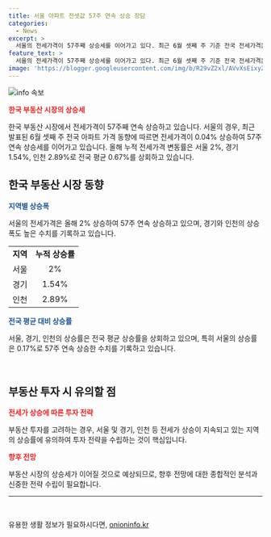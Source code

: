 ```yaml
---
title: 서울 아파트 전셋값 57주 연속 상승 장담
categories:
  - News
excerpt: >
  서울의 전세가격이 57주째 상승세를 이어가고 있다. 최근 6월 셋째 주 기준 전국 전세가격은 0.04% 상승해 전국 평균 0.67%를 상회했다. 서울은 0.17% 상승하여 57주 연속 상승했다.
feature_text: >
  서울의 전세가격이 57주째 상승세를 이어가고 있다. 최근 6월 셋째 주 기준 전국 전세가격은 0.04% 상승해 전국 평균 0.67%를 상회했다. 서울은 0.17% 상승하여 57주 연속 상승했다.
image: 'https://blogger.googleusercontent.com/img/b/R29vZ2xl/AVvXsEixyZcFfHzMRdzZMjFBmAUKJYCLCGyLL1o632UiGVXcaFdKo_bkvkuCioo0uUKlGfBVcT3P84aROyZIXSBEx3Aw5nCQ3pTgDom1WDC4m8eifvWiAmWEEVb4x6G_l8C0QH225ldMjyaFvpxGEBGNO37VmDTDMHGhJPq73UglMfDca1-0aw/s1600/blogspot.png'
---
```


<p><img src="https://blogger.googleusercontent.com/img/b/R29vZ2xl/AVvXsEixyZcFfHzMRdzZMjFBmAUKJYCLCGyLL1o632UiGVXcaFdKo_bkvkuCioo0uUKlGfBVcT3P84aROyZIXSBEx3Aw5nCQ3pTgDom1WDC4m8eifvWiAmWEEVb4x6G_l8C0QH225ldMjyaFvpxGEBGNO37VmDTDMHGhJPq73UglMfDca1-0aw/s1600/blogspot.png" alt="info 속보" /></p>

<p><b><span style="color: #ee2323;">한국 부동산 시장의 상승세</span></b></p>

<p data-ke-size="size16">한국 부동산 시장에서 전세가격이 57주째 연속 상승하고 있습니다. 서울의 경우, 최근 발표된 6월 셋째 주 전국 아파트 가격 동향에 따르면 전세가격이 0.04% 상승하여 57주 연속 상승세를 이어가고 있습니다. 올해 누적 전세가격 변동률은 서울 2%, 경기 1.54%, 인천 2.89%로 전국 평균 0.67%를 상회하고 있습니다.</p>

<h2 data-ke-size="size26">한국 부동산 시장 동향</h2>

<p><b><span style="color: #1a5490;">지역별 상승폭</span></b></p>

<p data-ke-size="size16">서울의 전세가격은 올해 2% 상승하여 57주 연속 상승하고 있으며, 경기와 인천의 상승폭도 높은 수치를 기록하고 있습니다.</p>

<table>
<tbody>
<tr>
<td style="text-align: center; height: 17px;"><b>지역</b></td>
<td style="text-align: center; height: 17px;"><b>누적 상승률</b></td>
</tr>
<tr>
<td style="text-align: center; height: 17px;">서울</td>
<td style="text-align: center; height: 17px;">2%</td>
</tr>
<tr>
<td style="text-align: center; height: 17px;">경기</td>
<td style="text-align: center; height: 17px;">1.54%</td>
</tr>
<tr>
<td style="text-align: center; height: 17px;">인천</td>
<td style="text-align: center; height: 17px;">2.89%</td>
</tr>
</tbody>
</table>

<p><b><span style="color: #1a5490;">전국 평균 대비 상승률</span></b></p>

<p data-ke-size="size16">서울, 경기, 인천의 상승률은 전국 평균 상승률을 상회하고 있으며, 특히 서울의 상승률은 0.17%로 57주 연속 상승한 수치를 기록하고 있습니다.</p>

<p data-ke-size="size16">&nbsp;</p>

<h2 data-ke-size="size26">부동산 투자 시 유의할 점</h2>

<p><b><span style="color: #ee2323;">전세가 상승에 따른 투자 전략</span></b></p>

<p data-ke-size="size16">부동산 투자를 고려하는 경우, 서울 및 경기, 인천 등 전세가 상승이 지속되고 있는 지역의 상승률에 유의하여 투자 전략을 수립하는 것이 핵심입니다.</p>

<p><b><span style="color: #ee2323;">향후 전망</span></b></p>

<p data-ke-size="size16">부동산 시장의 상승세가 이어질 것으로 예상되므로, 향후 전망에 대한 종합적인 분석과 신중한 전략 수립이 필요합니다.</p>

<hr>

<p data-ke-size="size16">&nbsp;</p>
유용한 생활 정보가 필요하시다면, <a href="https://onioninfo.kr" rel="dofollow">onioninfo.kr</a>


